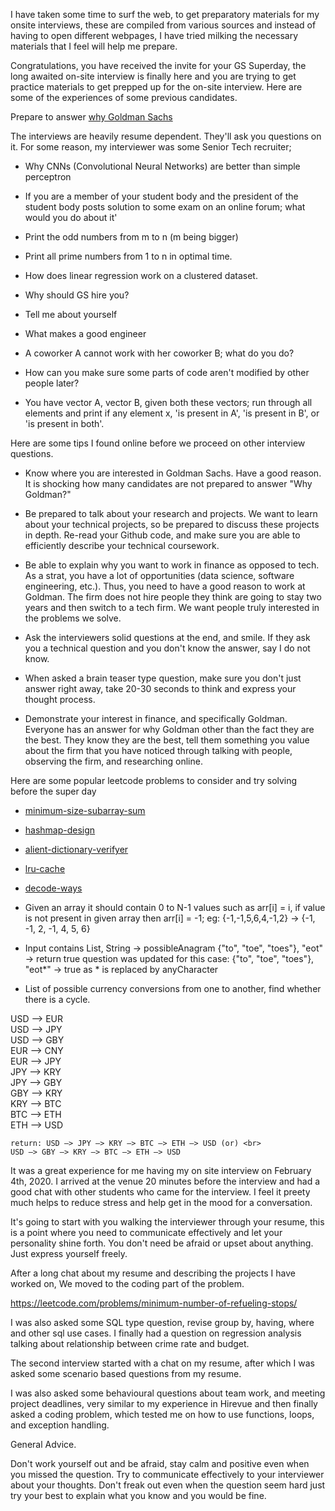 I have taken some time to surf the web, to get preparatory materials for my onsite interviews, these are compiled from various sources and instead of having to open different webpages, I have tried milking the necessary materials that I feel will help me prepare.

Congratulations, you have received the invite for your GS Superday, the long awaited on-site interview is finally here and you are trying to get practice materials to get prepped up for the on-site interview. Here are some of the experiences of some previous candidates.

Prepare to answer [why Goldman Sachs](https://www.10xebitda.com/why-goldman-sachs-investment-banking-interview-answer/)

The interviews are heavily resume dependent. They'll ask you questions on it. For some reason, my interviewer was some Senior Tech recruiter;
 * Why CNNs (Convolutional Neural Networks) are better than simple perceptron 

* If you are a member of your student body and the president of the student body posts solution to some exam on an online forum; what would you do about it'

* Print the odd numbers from m to n (m being bigger)

* Print all prime numbers from 1 to n in optimal time. 

* How does linear regression work on a clustered dataset. 

* Why should GS hire you?

* Tell me about yourself

* What makes a good engineer

* A coworker A cannot work with her coworker B; what do you do?

* How can you make sure some parts of code aren't modified by other people later?

* You have vector A, vector B, given both these vectors; run through all elements and print if any element x, 'is present in A', 'is present in B', or 'is present in both'.

Here are some tips I found online before we proceed on other interview questions.

* Know where you are interested in Goldman Sachs. Have a good reason. It is shocking how many candidates are not prepared to answer "Why Goldman?"

* Be prepared to talk about your research and projects. We want to learn about your technical projects, so be prepared to discuss these projects in depth. Re-read your Github code, and make sure you are able to efficiently describe your technical coursework.

* Be able to explain why you want to work in finance as opposed to tech. As a strat, you have a lot of opportunities (data science, software engineering, etc.). Thus, you need to have a good reason to work at Goldman. The firm does not hire people they think are going to stay two years and then switch to a tech firm. We want people truly interested in the problems we solve.

* Ask the interviewers solid questions at the end, and smile. If they ask you a technical question and you don't know the answer, say I do not know. 

* When asked a brain teaser type question, make sure you don't just answer right away, take 20-30 seconds to think and express your thought process. 

* Demonstrate your interest in finance, and specifically Goldman. Everyone has an answer for why Goldman other than the fact they are the best. They know they are the best, tell them something you value about the firm that you have noticed through talking with people, observing the firm, and researching online.

Here are some popular leetcode problems to consider and try solving before the super day

* [minimum-size-subarray-sum](https://leetcode.com/problems/minimum-size-subarray-sum/)

* [hashmap-design](https://leetcode.com/problems/design-hashmap/)

* [alient-dictionary-verifyer](https://leetcode.com/problems/verifying-an-alien-dictionary/)

* [lru-cache](https://leetcode.com/problems/lru-cache/)

* [decode-ways](https://leetcode.com/problems/decode-ways/)

* Given an array it should contain 0 to N-1 values such as arr[i] = i, if value is not present in given array then arr[i] = -1;
eg: {-1,-1,5,6,4,-1,2} -> {-1, -1, 2, -1, 4, 5, 6}

* Input contains List, String -> possibleAnagram {"to", "toe", "toes"}, "eot" -> return true question was updated for this case: {"to", "toe", "toes"}, "eot*" -> true as * is replaced by anyCharacter

* List of possible currency conversions from one to another, find whether there is a cycle.

USD —> EUR <br>
USD —> JPY <br>
USD —> GBY <br>
EUR —> CNY <br>
EUR —> JPY <br>
JPY —> KRY <br>
JPY —> GBY <br>
GBY —> KRY <br>
KRY —> BTC <br>
BTC —> ETH <br>
ETH —> USD <br>

	return: USD —> JPY —> KRY —> BTC —> ETH —> USD (or) <br>
	USD —> GBY —> KRY —> BTC —> ETH —> USD

It was a great experience for me having my on site interview on February 4th, 2020. I arrived at the venue 20 minutes before the interview and had a good chat with other students who came for the interview. I feel it preety much helps to reduce stress and help get in the mood for a conversation.

It's going to start with you walking the interviewer through your resume, this is a point where you need to communicate effectively and let your personality shine forth. You don't need be afraid or upset about anything. Just express yourself freely.

After a long chat about my resume and describing the projects I have worked on, We moved to  the coding part of the problem. 

https://leetcode.com/problems/minimum-number-of-refueling-stops/

I was also asked some SQL type question, revise group by, having, where and other sql use cases. I finally had a question on regression analysis talking about relationship between crime rate and budget.


The second interview started with a chat on my resume, after which I was asked some scenario based questions from my resume.

I was also asked some behavioural questions about team work, and meeting project deadlines, very similar to my experience in Hirevue and then finally asked a coding problem, which tested me on how to use functions, loops, and exception handling.

General Advice.

Don't work yourself out and be afraid, stay calm and positive even when you missed the question. Try to communicate effectively to your interviewer about your  thoughts. Don't freak out even when the question seem hard just try your best to explain what you know and you would be fine.
